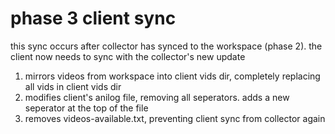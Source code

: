 # phase 3 client sync
this sync occurs after collector has synced to the workspace (phase 2). the client now needs to sync with the collector's new update

1. mirrors videos from workspace into client vids dir, completely replacing all vids in
client vids dir
2. modifies client's anilog file, removing all seperators. adds a new seperator at the top of the
file
3. removes videos-available.txt, preventing client sync from collector again